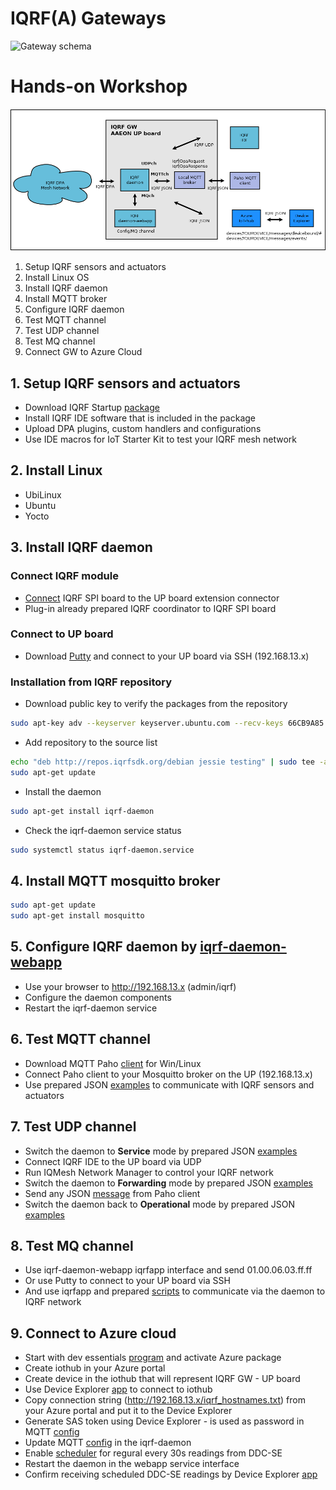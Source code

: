 # IQRF(A) Gateways

![Gateway schema](https://github.com/iqrfsdk/iqrf-daemon/blob/master/doc/iqrf-gateways.png "Schema for GWs")

# Hands-on Workshop

![Workshop schema](schema/workshop-schema.png "Schema for the workshop")

1. Setup IQRF sensors and actuators
2. Install Linux OS
3. Install IQRF daemon
4. Install MQTT broker
5. Configure IQRF daemon
6. Test MQTT channel
7. Test UDP channel
8. Test MQ channel
9. Connect GW to Azure Cloud

## 1. Setup IQRF sensors and actuators

- Download IQRF Startup [package](http://www.iqrf.org/support/how-to-start)
- Install IQRF IDE software that is included in the package
- Upload DPA plugins, custom handlers and configurations
- Use IDE macros for IoT Starter Kit to test your IQRF mesh network

## 2. Install Linux

- UbiLinux
- Ubuntu 
- Yocto

## 3. Install IQRF daemon

### Connect IQRF module 

- [Connect](http://www.iqrf.org/weben/downloads.php?id=412) IQRF SPI board to the UP board extension connector
- Plug-in already prepared IQRF coordinator to IQRF SPI board 

### Connect to UP board 

- Download [Putty](http://www.chiark.greenend.org.uk/~sgtatham/putty/download.html) and connect to your UP board via SSH (192.168.13.x)

### Installation from IQRF repository 

- Download public key to verify the packages from the repository
```bash
sudo apt-key adv --keyserver keyserver.ubuntu.com --recv-keys 66CB9A85
```
- Add repository to the source list
```bash
echo "deb http://repos.iqrfsdk.org/debian jessie testing" | sudo tee -a /etc/apt/sources.list
sudo apt-get update
```
- Install the daemon
```bash
sudo apt-get install iqrf-daemon
```
- Check the iqrf-daemon service status
```bash
sudo systemctl status iqrf-daemon.service
```

## 4. Install MQTT mosquitto broker

```bash
sudo apt-get update
sudo apt-get install mosquitto
```

## 5. Configure IQRF daemon by [iqrf-daemon-webapp](https://github.com/iqrfsdk/iqrf-daemon-webapp) 

- Use your browser to http://192.168.13.x (admin/iqrf)
- Configure the daemon components
- Restart the iqrf-daemon service

## 6. Test MQTT channel

- Download MQTT Paho [client](http://repo.eclipse.org/content/repositories/paho-releases/org/eclipse/paho/org.eclipse.paho.ui.app/1.0.0/org.eclipse.paho.ui.app-1.0.0-win32.win32.x86.zip) for Win/Linux
- Connect Paho client to your Mosquitto broker on the UP (192.168.13.x)
- Use prepared JSON [examples](json-messages/1-dpa-raw) to communicate with IQRF sensors and actuators

## 7. Test UDP channel

- Switch the daemon to **Service** mode by prepared JSON [examples](json-messages/5-conf-mode) 
- Connect IQRF IDE to the UP board via UDP
- Run IQMesh Network Manager to control your IQRF network
- Switch the daemon to **Forwarding** mode by prepared JSON [examples](json-messages/5-conf-mode) 
- Send any JSON [message](json-messages/1-dpa-raw) from Paho client 
- Switch the daemon back to **Operational** mode by prepared JSON [examples](json-messages/5-conf-mode)

## 8. Test MQ channel

- Use iqrf-daemon-webapp iqrfapp interface and send 01.00.06.03.ff.ff
- Or use Putty to connect to your UP board via SSH
- And use iqrfapp and prepared [scripts](scripts) to communicate via the daemon to IQRF network

## 9. Connect to Azure cloud

- Start with dev essentials [program](https://www.visualstudio.com/cs/dev-essentials/) and activate Azure package
- Create iothub in your Azure portal
- Create device in the iothub that will represent IQRF GW - UP board
- Use Device Explorer [app](https://github.com/Azure/azure-iot-sdk-csharp/releases) to connect to iothub
- Copy connection string (http://192.168.13.x/iqrf_hostnames.txt) from your Azure portal and put it to the Device Explorer
- Generate SAS token using Device Explorer - is used as password in MQTT [config](daemon-config/MqttMessaging.json)
- Update MQTT [config](daemon-config/MqttMessaging.json) in the iqrf-daemon
- Enable [scheduler](daemon-config/Scheduler.json) for regural every 30s readings from DDC-SE
- Restart the daemon in the webapp service interface
- Confirm receiving scheduled DDC-SE readings by Device Explorer [app](https://github.com/Azure/azure-iot-sdk-csharp/releases)

